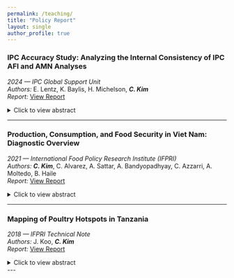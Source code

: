 ```yaml
---
permalink: /teaching/
title: "Policy Report"
layout: single
author_profile: true
---
```


### **IPC Accuracy Study: Analyzing the Internal Consistency of IPC AFI and AMN Analyses**  
*2024 — IPC Global Support Unit*  
*Authors:* E. Lentz, K. Baylis, H. Michelson, **_C. Kim_**  
*Report:* [View Report](https://www.ipcinfo.org/fileadmin/user_upload/ipcinfo/docs/IPC_Accuracy_Study.pdf)

<details>
<summary>Click to view abstract</summary>

This report evaluates the internal consistency of IPC Acute Food Insecurity (AFI) and Acute Malnutrition (AMN) classifications across multiple country contexts. It highlights key methodological and operational issues affecting classification accuracy and offers recommendations for strengthening the reliability of IPC assessments.

</details>

---

### **Production, Consumption, and Food Security in Viet Nam: Diagnostic Overview**  
*2021 — International Food Policy Research Institute (IFPRI)*  
*Authors:* **_C. Kim_**, C. Alvarez, A. Sattar, A. Bandyopadhyay, C. Azzarri, A. Moltedo, B. Haile  
*Report:* [View Report](https://inddex.nutrition.tufts.edu/sites/default/files/Vietnam%20Diagnostic%20Overview%20Sept%2023%5B1%5D.pdf)

<details>
<summary>Click to view abstract</summary>

This diagnostic report provides an overview of the linkages between agricultural production, food consumption, and food security in Vietnam. It synthesizes key food security and nutrition indicators and challenges to inform evidence-based interventions and strategic planning by policymakers and development partners.

</details>

---

### **Mapping of Poultry Hotspots in Tanzania**  
*2018 — IFPRI Technical Note*  
*Authors:* J. Koo, **_C. Kim_**  
*Report:* [View Report](https://cgspace.cgiar.org/server/api/core/bitstreams/a30ccaad-7abb-4ca7-be7e-37ca9d158e82/content)

<details>
<summary>Click to view abstract</summary>

This technical note maps spatial hotspots for poultry production in Tanzania. Using geospatial and market data, it identifies key regions for scaling poultry-related development programs and highlights constraints in infrastructure, disease control, and access to inputs.

</details>
---